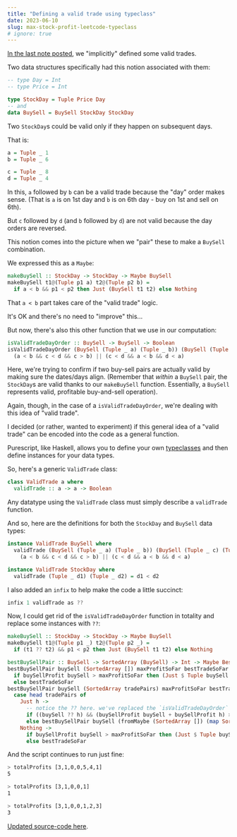 ```yaml
---
title: "Defining a valid trade using typeclass"
date: 2023-06-10
slug: max-stock-profit-leetcode-typeclass
# ignore: true
---
```


[In the last note posted](/max-stock-profit-leetcode), we "implicitly" defined
some valid trades.

Two data structures specifically had this notion associated with them:

```haskell
-- type Day = Int
-- type Price = Int

type StockDay = Tuple Price Day
-- and
data BuySell = BuySell StockDay StockDay
```

Two `StockDay`s could be valid only if they happen on subsequent days.

That is:

```haskell
a = Tuple _ 1
b = Tuple _ 6

c = Tuple _ 8
d = Tuple _ 4
```

In this, `a` followed by `b` can be a valid trade because the "day" order makes
sense. (That is `a` is on 1st day and `b` is on 6th day - buy on 1st and sell on
6th).

But `c` followed by `d` (and `b` followed by `d`) are not valid because the day
orders are reversed.

This notion comes into the picture when we "pair" these to make a `BuySell`
combination.

We expressed this as a `Maybe`:

```haskell
makeBuySell :: StockDay -> StockDay -> Maybe BuySell
makeBuySell t1@(Tuple p1 a) t2@(Tuple p2 b) =
  if a < b && p1 < p2 then Just (BuySell t1 t2) else Nothing
```

That `a < b` part takes care of the "valid trade" logic.

It's OK and there's no need to "improve" this...

But now, there's also this other function that we use in our computation:

```haskell
isValidTradeDayOrder :: BuySell -> BuySell -> Boolean
isValidTradeDayOrder (BuySell (Tuple _ a) (Tuple _ b)) (BuySell (Tuple _ c) (Tuple _ d)) =
  (a < b && c < d && c > b) || (c < d && a < b && d < a)
```

Here, we're trying to confirm if two buy-sell pairs are actually valid by making
sure the dates/days align. (Remember that _within_ a `BuySell` pair, the
`StockDay`s are valid thanks to our `makeBuySell` function. Essentially, a
`BuySell` represents valid, profitable buy-and-sell operation).

Again, though, in the case of a `isValidTradeDayOrder`, we're dealing with this
idea of "valid trade".

I decided (or rather, wanted to experiment) if this general idea of a "valid
trade" can be encoded into the code as a general function.

Purescript, like Haskell, allows you to define your own
[typeclasses](https://book.purescript.org/chapter6.html) and then define
instances for your data types.

So, here's a generic `ValidTrade` class:

```haskell
class ValidTrade a where
  validTrade :: a -> a -> Boolean
```

Any datatype using the `ValidTrade` class must simply describe a `validTrade`
function.

And so, here are the definitions for both the `StockDay` and `BuySell` data
types:

```haskell
instance ValidTrade BuySell where
  validTrade (BuySell (Tuple _ a) (Tuple _ b)) (BuySell (Tuple _ c) (Tuple _ d)) =
    (a < b && c < d && c > b) || (c < d && a < b && d < a)

instance ValidTrade StockDay where
  validTrade (Tuple _ d1) (Tuple _ d2) = d1 < d2
```

I also added an `infix` to help make the code a little succinct:

```haskell
infix 1 validTrade as ??
```

Now, I could get rid of the `isValidTradeDayOrder` function in totality and
replace some instances with `??`:

```haskell
makeBuySell :: StockDay -> StockDay -> Maybe BuySell
makeBuySell t1@(Tuple p1 _) t2@(Tuple p2 _) =
  if (t1 ?? t2) && p1 < p2 then Just (BuySell t1 t2) else Nothing

bestBuySellPair :: BuySell -> SortedArray (BuySell) -> Int -> Maybe BestCandidate -> Maybe BestCandidate
bestBuySellPair buySell (SortedArray []) maxProfitSoFar bestTradeSoFar =
  if buySellProfit buySell > maxProfitSoFar then (Just $ Tuple buySell Nothing)
  else bestTradeSoFar
bestBuySellPair buySell (SortedArray tradePairs) maxProfitSoFar bestTradeSoFar =
  case head tradePairs of
    Just h ->
      -- notice the ?? here. we've replaced the `isValidTradeDayOrder` function with ??
      if ((buySell ?? h) && (buySellProfit buySell + buySellProfit h) > maxProfitSoFar) then bestBuySellPair buySell (fromMaybe (SortedArray []) (map SortedArray $ tail tradePairs)) (buySellProfit buySell + buySellProfit h) (Just $ Tuple buySell (Just h))
      else bestBuySellPair buySell (fromMaybe (SortedArray []) (map SortedArray $ tail tradePairs)) maxProfitSoFar bestTradeSoFar
    Nothing ->
      if buySellProfit buySell > maxProfitSoFar then (Just $ Tuple buySell Nothing)
      else bestTradeSoFar
```

And the script continues to run just fine:

```bash
> totalProfits [3,1,0,0,5,4,1]
5

> totalProfits [3,1,0,0,1]
1

> totalProfits [3,1,0,0,1,2,3]
3
```

[Updated source-code here](https://github.com/chandru89new/leetcode-stuff/tree/main/src/StockProfits.purs).
